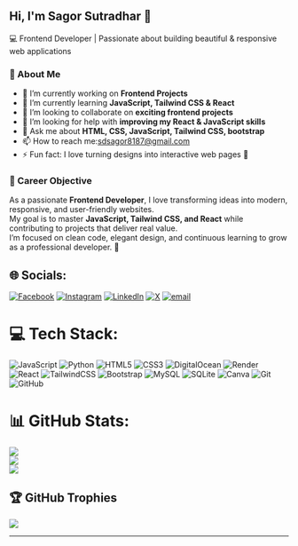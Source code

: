 ## Hi, I'm Sagor Sutradhar 👋  
💻 Frontend Developer | Passionate about building beautiful & responsive web applications  

### 🚀 About Me
- 🔭 I’m currently working on **Frontend Projects**  
- 🌱 I’m currently learning **JavaScript, Tailwind CSS & React**  
- 👯 I’m looking to collaborate on **exciting frontend projects**  
- 🤔 I’m looking for help with **improving my React & JavaScript skills**  
- 💬 Ask me about **HTML, CSS, JavaScript, Tailwind CSS, bootstrap**  
- 📫 How to reach me:sdsagor8187@gmail.com
- ⚡ Fun fact: I love turning designs into interactive web pages 🚀  
### 🎯 Career Objective  

As a passionate **Frontend Developer**, I love transforming ideas into modern, responsive, and user-friendly websites.  
My goal is to master **JavaScript, Tailwind CSS, and React** while contributing to projects that deliver real value.  
I’m focused on clean code, elegant design, and continuous learning to grow as a professional developer. 🚀


## 🌐 Socials:
[![Facebook](https://img.shields.io/badge/Facebook-%231877F2.svg?logo=Facebook&logoColor=white)](https://facebook.com/sdsagor.sd.9) [![Instagram](https://img.shields.io/badge/Instagram-%23E4405F.svg?logo=Instagram&logoColor=white)](https://instagram.com/sagor_sutradhar_1) [![LinkedIn](https://img.shields.io/badge/LinkedIn-%230077B5.svg?logo=linkedin&logoColor=white)](https://linkedin.com/in/sagor-sutradhar-895199383) [![X](https://img.shields.io/badge/X-black.svg?logo=X&logoColor=white)](https://x.com/Sagor8187) [![email](https://img.shields.io/badge/Email-D14836?logo=gmail&logoColor=white)](mailto:sdsagor8187@gmail.com) 

# 💻 Tech Stack:
![JavaScript](https://img.shields.io/badge/javascript-%23323330.svg?style=for-the-badge&logo=javascript&logoColor=%23F7DF1E) ![Python](https://img.shields.io/badge/python-3670A0?style=for-the-badge&logo=python&logoColor=ffdd54) ![HTML5](https://img.shields.io/badge/html5-%23E34F26.svg?style=for-the-badge&logo=html5&logoColor=white) ![CSS3](https://img.shields.io/badge/css3-%231572B6.svg?style=for-the-badge&logo=css3&logoColor=white) ![DigitalOcean](https://img.shields.io/badge/DigitalOcean-%230167ff.svg?style=for-the-badge&logo=digitalOcean&logoColor=white) ![Render](https://img.shields.io/badge/Render-%46E3B7.svg?style=for-the-badge&logo=render&logoColor=white) ![React](https://img.shields.io/badge/react-%2320232a.svg?style=for-the-badge&logo=react&logoColor=%2361DAFB) ![TailwindCSS](https://img.shields.io/badge/tailwindcss-%2338B2AC.svg?style=for-the-badge&logo=tailwind-css&logoColor=white) ![Bootstrap](https://img.shields.io/badge/bootstrap-%238511FA.svg?style=for-the-badge&logo=bootstrap&logoColor=white) ![MySQL](https://img.shields.io/badge/mysql-4479A1.svg?style=for-the-badge&logo=mysql&logoColor=white) ![SQLite](https://img.shields.io/badge/sqlite-%2307405e.svg?style=for-the-badge&logo=sqlite&logoColor=white) ![Canva](https://img.shields.io/badge/Canva-%2300C4CC.svg?style=for-the-badge&logo=Canva&logoColor=white) ![Git](https://img.shields.io/badge/git-%23F05033.svg?style=for-the-badge&logo=git&logoColor=white) ![GitHub](https://img.shields.io/badge/github-%23121011.svg?style=for-the-badge&logo=github&logoColor=white)
# 📊 GitHub Stats:
![](https://github-readme-stats.vercel.app/api?username=Sagor8187&theme=dark&hide_border=false&include_all_commits=false&count_private=false)<br/>
![](https://nirzak-streak-stats.vercel.app/?user=Sagor8187&theme=dark&hide_border=false)<br/>
![](https://github-readme-stats.vercel.app/api/top-langs/?username=Sagor8187&theme=dark&hide_border=false&include_all_commits=false&count_private=false&layout=compact)

## 🏆 GitHub Trophies
![](https://github-profile-trophy.vercel.app/?username=Sagor8187&theme=radical&no-frame=false&no-bg=true&margin-w=4)



---


<!-- Proudly created with GPRM ( https://gprm.itsvg.in ) -->
